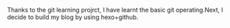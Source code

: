 Thanks to the git learning projrct, I have learnt the basic git operating.Next, I decide to build my blog by using hexo+github.
